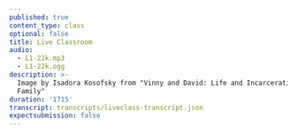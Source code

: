 ```yaml
---
published: true
content_type: class
optional: false
title: Live Classroom
audio:
  - L1-22k.mp3
  - L1-22k.ogg
description: >-
  Image by Isadora Kosofsky from "Vinny and David: Life and Incarceration of a
  Family"
duration: '1715'
transcript: transcripts/liveclass-transcript.json
expectsubmission: false
---
```

